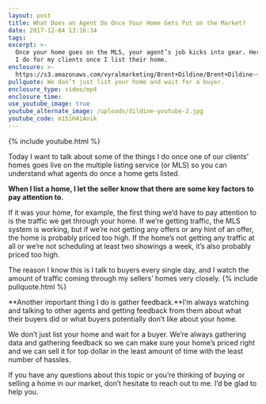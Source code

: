 ```yaml
---
layout: post
title: What Does an Agent Do Once Your Home Gets Put on the Market?
date: 2017-12-04 13:16:34
tags:
excerpt: >-
  Once your home goes on the MLS, your agent’s job kicks into gear. Here’s what
  I do for my clients once I list their home.
enclosure: >-
  https://s3.amazonaws.com/vyralmarketing/Brent+Dildine/Brent+Dildine-+What+Does+an+Agent+Do+Once+Your+Home+Gets+Put+on+the+Market%253F.mp4
pullquote: We don’t just list your home and wait for a buyer.
enclosure_type: video/mp4
enclosure_time:
use_youtube_image: true
youtube_alternate_image: /uploads/dildine-youtube-2.jpg
youtube_code: m15iH4iAoik
---
```



{% include youtube.html %}

Today I want to talk about some of the things I do once one of our clients’ homes goes live on the multiple listing service (or MLS) so you can understand what agents do once a home gets listed.

**When I list a home, I let the seller know that there are some key factors to pay attention to.**

If it was your home, for example, the first thing we’d have to pay attention to is the traffic we get through your home. If we’re getting traffic, the MLS system is working, but if we’re not getting any offers or any hint of an offer, the home is probably priced too high. If the home’s not getting any traffic at all or we’re not scheduling at least two showings a week, it’s also probably priced too high.

The reason I know this is I talk to buyers every single day, and I watch the amount of traffic coming through my sellers’ homes very closely. {% include pullquote.html %}

**Another important thing I do is gather feedback.**I’m always watching and talking to other agents and getting feedback from them about what their buyers did or what buyers potentially don’t like about your home.

We don’t just list your home and wait for a buyer. We’re always gathering data and gathering feedback so we can make sure your home’s priced right and we can sell it for top dollar in the least amount of time with the least number of hassles.

If you have any questions about this topic or you’re thinking of buying or selling a home in our market, don’t hesitate to reach out to me. I’d be glad to help you.